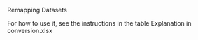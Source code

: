 Remapping Datasets

For how to use it, see the instructions in the table Explanation in conversion.xlsx
